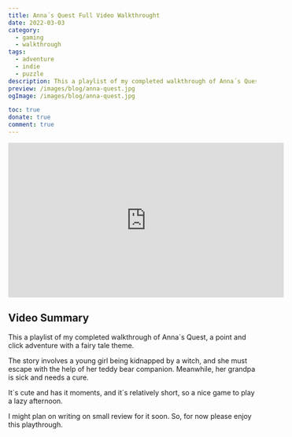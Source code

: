 ```yaml
---
title: Anna´s Quest Full Video Walkthrought
date: 2022-03-03
category:
  - gaming
  - walkthrough
tags:
  - adventure
  - indie
  - puzzle
description: This a playlist of my completed walkthrough of Anna´s Quest, a point and click adventure with a fairy tale theme. May it help with your puzzle solving.
preview: /images/blog/anna-quest.jpg
ogImage: /images/blog/anna-quest.jpg

toc: true
donate: true
comment: true
---
```


<iframe width="560" height="315" src="https://www.youtube-nocookie.com/embed/videoseries?si=VZxOdmvssi4X8nsL&amp;list=PLcR7E3BWUMP29JnkjoBjNamqKkpWX1FGH" title="YouTube video player" frameborder="0" allow="accelerometer; autoplay; clipboard-write; encrypted-media; gyroscope; picture-in-picture; web-share" referrerpolicy="strict-origin-when-cross-origin" allowfullscreen></iframe>


## Video Summary

This a playlist of my completed walkthrough of Anna´s Quest, a point and click adventure with a fairy tale theme.

The story involves a young girl being kidnapped by a witch, and she must escape with the help of her teddy bear companion. Meanwhile, her grandpa is sick and needs a cure.

It´s cute and has it moments, and it´s relatively short, so a nice game to play a lazy afternoon.

I might plan on writing on small review for it soon. So, for now please enjoy this playthrough.
